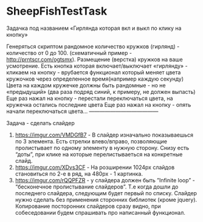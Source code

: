 # SheepFishTestTask

Задачка под названием «Гирлянда которая вкл и выкл по клику на кнопку»

Генеряться скриптом рандомное количество кружков (гирлянд) - количество от 0 до 100. (схематичный пример - http://prntscr.com/ogtsmx). Размещение (верстка) кружков на ваше усмотрение.
Есть кнопка которая включает/выключает «гирлянду» - кликаем на кнопку - врубается функционал который меняет цвета кружочков через определенное время(например каждую секунду)
Цвета на каждом кружечке должны быть рандомные - но не «предыдущий» (два раза подряд синий, к примеру, не должен выпасть)
Еще раз нажал на кнопку - перестали переключаться цвета, на кружечка остались последние цвета
Еще раз нажал на кнопку - опять начали переключаться цвета…
—————————————

Задача - сделать слайдер

1. https://imgur.com/VMDGfB7 - В слайдер изначально показываешься по 3 элемента. Есть стрелки влево/вправо, позволяющие пролистывает по одному элементу в нужную сторону. Снизу есть “доты”, при клике на которые перелистываеться на конкретные слайд.
2. https://imgur.com/XDvs3CF - На розширении 1024px слайдов становиться по 2-е в ряд, на 480px - 1 картинка.
3.  https://imgur.com/rQQPFZR - у слайдера должен быть ”Infinite loop” - “бесконечное пролистывание слайдеров”. Т.е когда дошли до последнего слайдера, следующим будет первый по списку.
Слайдер нужно сделать без применения сторонних библиотек (кроме jquery). Копирование посторонних слайдеров сразу видно, при собеседовании будем спрашивать про написанный функционал.

